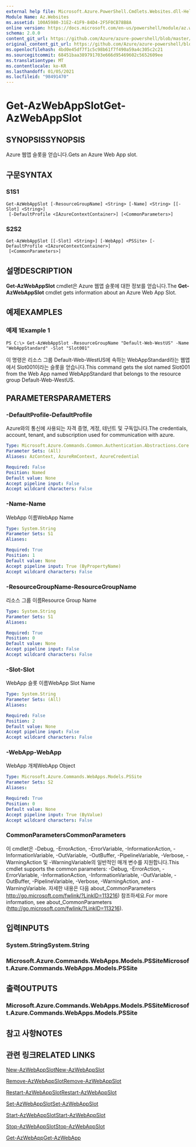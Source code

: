 ```yaml
---
external help file: Microsoft.Azure.PowerShell.Cmdlets.Websites.dll-Help.xml
Module Name: Az.Websites
ms.assetid: 100A5980-31E2-41F9-84D4-2F5F0CB78B8A
online version: https://docs.microsoft.com/en-us/powershell/module/az.websites/get-azwebappslot
schema: 2.0.0
content_git_url: https://github.com/Azure/azure-powershell/blob/master/src/Websites/Websites/help/Get-AzWebAppSlot.md
original_content_git_url: https://github.com/Azure/azure-powershell/blob/master/src/Websites/Websites/help/Get-AzWebAppSlot.md
ms.openlocfilehash: 4bd0e45df7f1c5c98b61f7f490a59a4c305c2c21
ms.sourcegitcommit: 68451baa389791703e666d95469602c5652609ee
ms.translationtype: MT
ms.contentlocale: ko-KR
ms.lasthandoff: 01/05/2021
ms.locfileid: "98491470"
---
```

# <span data-ttu-id="35a1b-101">Get-AzWebAppSlot</span><span class="sxs-lookup"><span data-stu-id="35a1b-101">Get-AzWebAppSlot</span></span>

## <span data-ttu-id="35a1b-102">SYNOPSIS</span><span class="sxs-lookup"><span data-stu-id="35a1b-102">SYNOPSIS</span></span>
<span data-ttu-id="35a1b-103">Azure 웹앱 슬롯을 얻습니다.</span><span class="sxs-lookup"><span data-stu-id="35a1b-103">Gets an Azure Web App slot.</span></span>

## <span data-ttu-id="35a1b-104">구문</span><span class="sxs-lookup"><span data-stu-id="35a1b-104">SYNTAX</span></span>

### <span data-ttu-id="35a1b-105">S1</span><span class="sxs-lookup"><span data-stu-id="35a1b-105">S1</span></span>
```
Get-AzWebAppSlot [-ResourceGroupName] <String> [-Name] <String> [[-Slot] <String>]
 [-DefaultProfile <IAzureContextContainer>] [<CommonParameters>]
```

### <span data-ttu-id="35a1b-106">S2</span><span class="sxs-lookup"><span data-stu-id="35a1b-106">S2</span></span>
```
Get-AzWebAppSlot [[-Slot] <String>] [-WebApp] <PSSite> [-DefaultProfile <IAzureContextContainer>]
 [<CommonParameters>]
```

## <span data-ttu-id="35a1b-107">설명</span><span class="sxs-lookup"><span data-stu-id="35a1b-107">DESCRIPTION</span></span>
<span data-ttu-id="35a1b-108">**Get-AzWebAppSlot** cmdlet은 Azure 웹앱 슬롯에 대한 정보를 얻습니다.</span><span class="sxs-lookup"><span data-stu-id="35a1b-108">The **Get-AzWebAppSlot** cmdlet gets information about an Azure Web App Slot.</span></span>

## <span data-ttu-id="35a1b-109">예제</span><span class="sxs-lookup"><span data-stu-id="35a1b-109">EXAMPLES</span></span>

### <span data-ttu-id="35a1b-110">예제 1</span><span class="sxs-lookup"><span data-stu-id="35a1b-110">Example 1</span></span>
```
PS C:\> Get-AzWebAppSlot -ResourceGroupName "Default-Web-WestUS" -Name "WebAppStandard" -Slot "Slot001"
```

<span data-ttu-id="35a1b-111">이 명령은 리소스 그룹 Default-Web-WestUS에 속하는 WebAppStandard라는 웹앱에서 Slot001이라는 슬롯을 얻습니다.</span><span class="sxs-lookup"><span data-stu-id="35a1b-111">This command gets the slot named Slot001 from the Web App named WebAppStandard that belongs to the resource group Default-Web-WestUS.</span></span>

## <span data-ttu-id="35a1b-112">PARAMETERS</span><span class="sxs-lookup"><span data-stu-id="35a1b-112">PARAMETERS</span></span>

### <span data-ttu-id="35a1b-113">-DefaultProfile</span><span class="sxs-lookup"><span data-stu-id="35a1b-113">-DefaultProfile</span></span>
<span data-ttu-id="35a1b-114">Azure와의 통신에 사용되는 자격 증명, 계정, 테넌트 및 구독입니다.</span><span class="sxs-lookup"><span data-stu-id="35a1b-114">The credentials, account, tenant, and subscription used for communication with azure.</span></span>

```yaml
Type: Microsoft.Azure.Commands.Common.Authentication.Abstractions.Core.IAzureContextContainer
Parameter Sets: (All)
Aliases: AzContext, AzureRmContext, AzureCredential

Required: False
Position: Named
Default value: None
Accept pipeline input: False
Accept wildcard characters: False
```

### <span data-ttu-id="35a1b-115">-Name</span><span class="sxs-lookup"><span data-stu-id="35a1b-115">-Name</span></span>
<span data-ttu-id="35a1b-116">WebApp 이름</span><span class="sxs-lookup"><span data-stu-id="35a1b-116">WebApp Name</span></span>

```yaml
Type: System.String
Parameter Sets: S1
Aliases:

Required: True
Position: 1
Default value: None
Accept pipeline input: True (ByPropertyName)
Accept wildcard characters: False
```

### <span data-ttu-id="35a1b-117">-ResourceGroupName</span><span class="sxs-lookup"><span data-stu-id="35a1b-117">-ResourceGroupName</span></span>
<span data-ttu-id="35a1b-118">리소스 그룹 이름</span><span class="sxs-lookup"><span data-stu-id="35a1b-118">Resource Group Name</span></span>

```yaml
Type: System.String
Parameter Sets: S1
Aliases:

Required: True
Position: 0
Default value: None
Accept pipeline input: False
Accept wildcard characters: False
```

### <span data-ttu-id="35a1b-119">-Slot</span><span class="sxs-lookup"><span data-stu-id="35a1b-119">-Slot</span></span>
<span data-ttu-id="35a1b-120">WebApp 슬롯 이름</span><span class="sxs-lookup"><span data-stu-id="35a1b-120">WebApp Slot Name</span></span>

```yaml
Type: System.String
Parameter Sets: (All)
Aliases:

Required: False
Position: 2
Default value: None
Accept pipeline input: False
Accept wildcard characters: False
```

### <span data-ttu-id="35a1b-121">-WebApp</span><span class="sxs-lookup"><span data-stu-id="35a1b-121">-WebApp</span></span>
<span data-ttu-id="35a1b-122">WebApp 개체</span><span class="sxs-lookup"><span data-stu-id="35a1b-122">WebApp Object</span></span>

```yaml
Type: Microsoft.Azure.Commands.WebApps.Models.PSSite
Parameter Sets: S2
Aliases:

Required: True
Position: 0
Default value: None
Accept pipeline input: True (ByValue)
Accept wildcard characters: False
```

### <span data-ttu-id="35a1b-123">CommonParameters</span><span class="sxs-lookup"><span data-stu-id="35a1b-123">CommonParameters</span></span>
<span data-ttu-id="35a1b-124">이 cmdlet은 -Debug, -ErrorAction, -ErrorVariable, -InformationAction, -InformationVariable, -OutVariable, -OutBuffer, -PipelineVariable, -Verbose, -WarningAction 및 -WarningVariable의 일반적인 매개 변수를 지원합니다.</span><span class="sxs-lookup"><span data-stu-id="35a1b-124">This cmdlet supports the common parameters: -Debug, -ErrorAction, -ErrorVariable, -InformationAction, -InformationVariable, -OutVariable, -OutBuffer, -PipelineVariable, -Verbose, -WarningAction, and -WarningVariable.</span></span> <span data-ttu-id="35a1b-125">자세한 내용은 다음 about_CommonParameters http://go.microsoft.com/fwlink/?LinkID=113216) 참조하세요.</span><span class="sxs-lookup"><span data-stu-id="35a1b-125">For more information, see about_CommonParameters (http://go.microsoft.com/fwlink/?LinkID=113216).</span></span>

## <span data-ttu-id="35a1b-126">입력</span><span class="sxs-lookup"><span data-stu-id="35a1b-126">INPUTS</span></span>

### <span data-ttu-id="35a1b-127">System.String</span><span class="sxs-lookup"><span data-stu-id="35a1b-127">System.String</span></span>

### <span data-ttu-id="35a1b-128">Microsoft.Azure.Commands.WebApps.Models.PSSite</span><span class="sxs-lookup"><span data-stu-id="35a1b-128">Microsoft.Azure.Commands.WebApps.Models.PSSite</span></span>

## <span data-ttu-id="35a1b-129">출력</span><span class="sxs-lookup"><span data-stu-id="35a1b-129">OUTPUTS</span></span>

### <span data-ttu-id="35a1b-130">Microsoft.Azure.Commands.WebApps.Models.PSSite</span><span class="sxs-lookup"><span data-stu-id="35a1b-130">Microsoft.Azure.Commands.WebApps.Models.PSSite</span></span>

## <span data-ttu-id="35a1b-131">참고 사항</span><span class="sxs-lookup"><span data-stu-id="35a1b-131">NOTES</span></span>

## <span data-ttu-id="35a1b-132">관련 링크</span><span class="sxs-lookup"><span data-stu-id="35a1b-132">RELATED LINKS</span></span>

[<span data-ttu-id="35a1b-133">New-AzWebAppSlot</span><span class="sxs-lookup"><span data-stu-id="35a1b-133">New-AzWebAppSlot</span></span>](./New-AzWebAppSlot.md)

[<span data-ttu-id="35a1b-134">Remove-AzWebAppSlot</span><span class="sxs-lookup"><span data-stu-id="35a1b-134">Remove-AzWebAppSlot</span></span>](./Remove-AzWebAppSlot.md)

[<span data-ttu-id="35a1b-135">Restart-AzWebAppSlot</span><span class="sxs-lookup"><span data-stu-id="35a1b-135">Restart-AzWebAppSlot</span></span>](./Restart-AzWebAppSlot.md)

[<span data-ttu-id="35a1b-136">Set-AzWebAppSlot</span><span class="sxs-lookup"><span data-stu-id="35a1b-136">Set-AzWebAppSlot</span></span>](./Set-AzWebAppSlot.md)

[<span data-ttu-id="35a1b-137">Start-AzWebAppSlot</span><span class="sxs-lookup"><span data-stu-id="35a1b-137">Start-AzWebAppSlot</span></span>](./Start-AzWebAppSlot.md)

[<span data-ttu-id="35a1b-138">Stop-AzWebAppSlot</span><span class="sxs-lookup"><span data-stu-id="35a1b-138">Stop-AzWebAppSlot</span></span>](./Stop-AzWebAppSlot.md)

[<span data-ttu-id="35a1b-139">Get-AzWebApp</span><span class="sxs-lookup"><span data-stu-id="35a1b-139">Get-AzWebApp</span></span>](./Get-AzWebApp.md)
